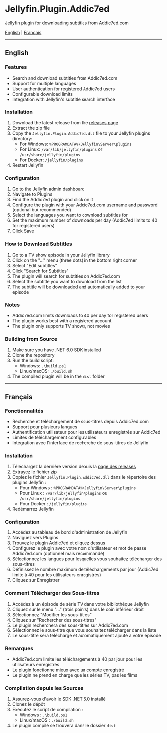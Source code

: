 # Jellyfin.Plugin.Addic7ed

Jellyfin plugin for downloading subtitles from Addic7ed.com

[English](#english) | [Français](#français)

---

## English

### Features

- Search and download subtitles from Addic7ed.com
- Support for multiple languages
- User authentication for registered Addic7ed users
- Configurable download limits
- Integration with Jellyfin's subtitle search interface

### Installation

1. Download the latest release from the [releases page](https://github.com/Dyd0-0/Jellyfin.Plugin.Addic7ed/releases)
2. Extract the zip file
3. Copy the `Jellyfin.Plugin.Addic7ed.dll` file to your Jellyfin plugins directory:
   - For Windows: `%PROGRAMDATA%\Jellyfin\Server\plugins`
   - For Linux: `/var/lib/jellyfin/plugins` or `/usr/share/jellyfin/plugins`
   - For Docker: `/jellyfin/plugins`
4. Restart Jellyfin

### Configuration

1. Go to the Jellyfin admin dashboard
2. Navigate to Plugins
3. Find the Addic7ed plugin and click on it
4. Configure the plugin with your Addic7ed.com username and password (optional but recommended)
5. Select the languages you want to download subtitles for
6. Set the maximum number of downloads per day (Addic7ed limits to 40 for registered users)
7. Click Save

### How to Download Subtitles

1. Go to a TV show episode in your Jellyfin library
2. Click on the "..." menu (three dots) in the bottom right corner
3. Select "Edit subtitles"
4. Click "Search for Subtitles"
5. The plugin will search for subtitles on Addic7ed.com
6. Select the subtitle you want to download from the list
7. The subtitle will be downloaded and automatically added to your episode

### Notes

- Addic7ed.com limits downloads to 40 per day for registered users
- The plugin works best with a registered account
- The plugin only supports TV shows, not movies

### Building from Source

1. Make sure you have .NET 6.0 SDK installed
2. Clone the repository
3. Run the build script:
   - Windows: `.\build.ps1`
   - Linux/macOS: `./build.sh`
4. The compiled plugin will be in the `dist` folder

---

## Français

### Fonctionnalités

- Recherche et téléchargement de sous-titres depuis Addic7ed.com
- Support pour plusieurs langues
- Authentification utilisateur pour les utilisateurs enregistrés sur Addic7ed
- Limites de téléchargement configurables
- Intégration avec l'interface de recherche de sous-titres de Jellyfin

### Installation

1. Téléchargez la dernière version depuis la [page des releases](https://github.com/Dyd0-0/Jellyfin.Plugin.Addic7ed/releases)
2. Extrayez le fichier zip
3. Copiez le fichier `Jellyfin.Plugin.Addic7ed.dll` dans le répertoire des plugins Jellyfin :
   - Pour Windows : `%PROGRAMDATA%\Jellyfin\Server\plugins`
   - Pour Linux : `/var/lib/jellyfin/plugins` ou `/usr/share/jellyfin/plugins`
   - Pour Docker : `/jellyfin/plugins`
4. Redémarrez Jellyfin

### Configuration

1. Accédez au tableau de bord d'administration de Jellyfin
2. Naviguez vers Plugins
3. Trouvez le plugin Addic7ed et cliquez dessus
4. Configurez le plugin avec votre nom d'utilisateur et mot de passe Addic7ed.com (optionnel mais recommandé)
5. Sélectionnez les langues pour lesquelles vous souhaitez télécharger des sous-titres
6. Définissez le nombre maximum de téléchargements par jour (Addic7ed limite à 40 pour les utilisateurs enregistrés)
7. Cliquez sur Enregistrer

### Comment Télécharger des Sous-titres

1. Accédez à un épisode de série TV dans votre bibliothèque Jellyfin
2. Cliquez sur le menu "..." (trois points) dans le coin inférieur droit
3. Sélectionnez "Modifier les sous-titres"
4. Cliquez sur "Rechercher des sous-titres"
5. Le plugin recherchera des sous-titres sur Addic7ed.com
6. Sélectionnez le sous-titre que vous souhaitez télécharger dans la liste
7. Le sous-titre sera téléchargé et automatiquement ajouté à votre épisode

### Remarques

- Addic7ed.com limite les téléchargements à 40 par jour pour les utilisateurs enregistrés
- Le plugin fonctionne mieux avec un compte enregistré
- Le plugin ne prend en charge que les séries TV, pas les films

### Compilation depuis les Sources

1. Assurez-vous d'avoir le SDK .NET 6.0 installé
2. Clonez le dépôt
3. Exécutez le script de compilation :
   - Windows : `.\build.ps1`
   - Linux/macOS : `./build.sh`
4. Le plugin compilé se trouvera dans le dossier `dist`
